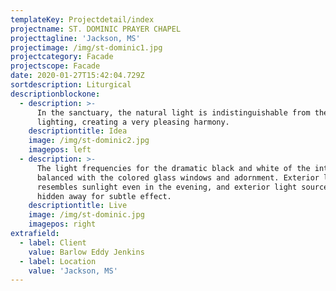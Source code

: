 ```yaml
---
templateKey: Projectdetail/index
projectname: ST. DOMINIC PRAYER CHAPEL
projecttagline: 'Jackson, MS'
projectimage: /img/st-dominic1.jpg
projectcategory: Facade
projectscope: Facade
date: 2020-01-27T15:42:04.729Z
sortdescription: Liturgical
descriptionblockone:
  - description: >-
      In the sanctuary, the natural light is indistinguishable from the added
      lighting, creating a very pleasing harmony.
    descriptiontitle: Idea
    image: /img/st-dominic2.jpg
    imagepos: left
  - description: >-
      The light frequencies for the dramatic black and white of the interior is
      balanced with the colored glass windows and adornment. Exterior lighting
      resembles sunlight even in the evening, and exterior light sources are
      hidden away for subtle effect.
    descriptiontitle: Live
    image: /img/st-dominic.jpg
    imagepos: right
extrafield:
  - label: Client
    value: Barlow Eddy Jenkins
  - label: Location
    value: 'Jackson, MS'
---
```


